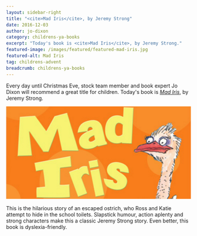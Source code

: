 ```yaml
---
layout: sidebar-right
title: "<cite>Mad Iris</cite>, by Jeremy Strong"
date: 2016-12-03
author: jo-dixon
category: childrens-ya-books
excerpt: "Today's book is <cite>Mad Iris</cite>, by Jeremy Strong."
featured-image: /images/featured/featured-mad-iris.jpg
featured-alt: Mad Iris
tag: childrens-advent
breadcrumb: childrens-ya-books
---
```


Every day until Christmas Eve, stock team member and book expert Jo Dixon will recommend a great title for children. Today's book is <a href="https://suffolk.spydus.co.uk/cgi-bin/spydus.exe/ENQ/OPAC/BIBENQ?BRN=562291"><cite>Mad Iris</cite></a>, by Jeremy Strong.

![Mad Iris](/images/featured/featured-mad-iris.jpg)

This is the hilarious story of an escaped ostrich, who Ross and Katie attempt to hide in the school toilets. Slapstick humour, action aplenty and strong characters make this a classic Jeremy Strong story. Even better, this book is dyslexia-friendly.
